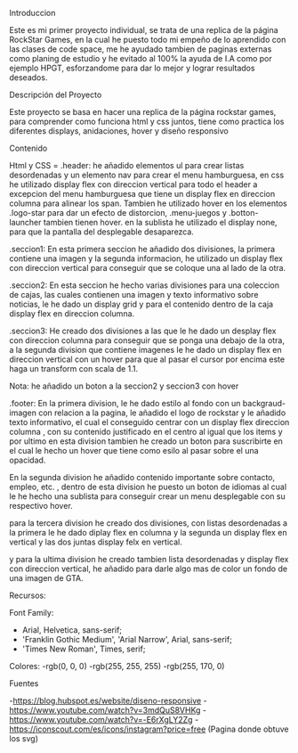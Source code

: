 Introduccion

Este es mi primer proyecto individual, se trata de una replica de la página RockStar Games, en la cual he puesto todo mi empeño de lo aprendido con las clases de code space, me he ayudado tambien de paginas externas como planing de estudio y he evitado al 100% la ayuda de I.A como por ejemplo HPGT, esforzandome para dar lo mejor y lograr resultados deseados.

Descripción del Proyecto

Este proyecto se basa en hacer una replica de la página rockstar games, para comprender como funciona html y css juntos, tiene como practica los diferentes displays, anidaciones, hover y diseño responsivo

Contenido 

Html y CSS = 
.header: he añadido elementos ul para crear listas desordenadas y un elemento nav para crear el menu hamburguesa, en css he utilizado display flex con direccion vertical para todo el header a excepcion del menu hamburguesa que tiene un display flex en direccion columna para alinear los span.
Tambien he utilizado hover en los elementos .logo-star para dar un efecto de distorcion, .menu-juegos y .botton-launcher tambien tienen hover.
en la sublista he utilizado el display none, para que la pantalla del desplegable desaparezca.

.seccion1: En esta primera seccion he añadido dos divisiones, la primera contiene una imagen y la segunda informacion, he utilizado un display flex con direccion vertical para conseguir que se coloque una al lado de la otra.

.seccion2: En esta seccion he hecho varias divisiones para una coleccion de cajas, las cuales contienen una imagen y texto informativo sobre noticias, le he dado un display grid y para el contenido dentro de la caja display flex en direccion columna.

.seccion3: He creado dos divisiones a las que le he dado un desplay flex con direccion columna para conseguir que se ponga una debajo de la otra,
a la segunda division que contiene imagenes le he dado un display flex en direccion vertical con un hover para que al pasar el cursor por encima este haga un transform con scala de 1.1.

Nota: he añadido un boton a la seccion2 y seccion3 con hover

.footer: En la primera division, le he dado estilo al fondo con un backgraud-imagen con relacion a la pagina, le añadido el logo de rockstar y le añadido texto informativo, el cual el conseguido centrar con un display flex direccion columna , con su contenido justificado en el centro al igual que los items y por ultimo en esta division tambien he creado un boton para suscribirte en el cual le hecho un hover que tiene como esilo al pasar sobre el una opacidad.

En la segunda division he añadido contenido importante sobre contacto, empleo, etc. , dentro de esta division he puesto un boton de idiomas al cual le he hecho una sublista para conseguir crear un menu desplegable con su respectivo hover.

para la tercera division he creado dos divisiones, con listas desordenadas a la primera le he dado diplay flex en columna y la segunda un display flex en vertical y las dos juntas display felx en vertical.


y para la ultima division he creado tambien lista desordenadas y display flex con direccion vertical, he añadido para darle algo mas de color un fondo de una imagen de GTA.


Recursos:

Font Family:
- Arial, Helvetica, sans-serif;
- 'Franklin Gothic Medium', 'Arial Narrow', Arial, sans-serif;
- 'Times New Roman', Times, serif;

Colores:
-rgb(0, 0, 0)
-rgb(255, 255, 255)
-rgb(255, 170, 0)

Fuentes 

-https://blog.hubspot.es/website/diseno-responsive
-https://www.youtube.com/watch?v=3mdQuS8VHKg
-https://www.youtube.com/watch?v=-E6rXgLY2Zg
-https://iconscout.com/es/icons/instagram?price=free (Pagina donde obtuve los svg)










